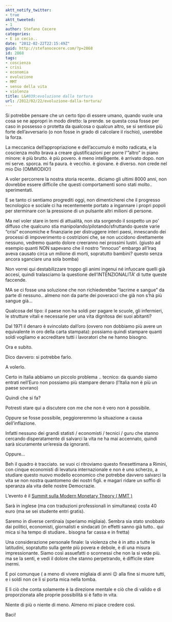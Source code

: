 ```yaml
---
aktt_notify_twitter:
- true
aktt_tweeted:
- 1
author: Stefano Cecere
categories:
- E io cecio..
date: "2012-02-22T22:15:49Z"
guid: http://stefanocecere.com/?p=2868
id: 2868
tags:
- coscienza
- crisi
- economia
- evoluzione
- MMT
- senso della vita
- violenza
title: L&#039;evoluzione dalla tortura
url: /2012/02/22/evoluzione-dalla-tortura/
---
```


Si potrebbe pensare che un certo tipo di essere umano, quando vuole una cosa se ne appropri in modo diretto: la prende. se questa cosa fosse per caso in possesso o protetta da qualcosa o qualcun altro, se si sentisse più forte dell&#8217;avversario (o non fosse in grado di calcolare il rischio), userebbe la forza.

La meccanica dell&#8217;appropriazione e dell&#8217;accumulo è molto radicata, e la coscienza molto brava a creare giustificazioni per porre l'&#8221;altro&#8221; in piano minore: è più brutto. è più povero. è meno intelligente. è arrivato dopo. non mi serve. sporca. mi fa paura. è vecchio. è giovane. è diverso. non crede nel mio Dio (OMMIODIO!)

A voler percorrere la nostra storia recente.. diciamo gli ultimi 8000 anni, non dovrebbe essere difficile che questi comportamenti sono stati molto.. sperimentati.

E se tanto ci sentiamo progrediti oggi, non dimenticherei che il progresso tecnologico e sociale ci ha recentemente portato a ingannare i propri popoli per sterminare con la pressione di un pulsante altri milioni di persone.

Ma nel voler stare in temi di attualità, non sta sorgendo il sospetto un po&#8217; diffuso che qualcuno stia manipolando/pilotando/sfruttando queste varie &#8220;crisi&#8221; economiche e finanziarie per distruggere interi paesi, innescando dei processi di impoverimento o costrizioni che, se non uccidono direttamente nessuno, vedremo quanto dolore creeranno nei prossimi lustri. (giusto ad esempio quanti NON sapevano che il nostro &#8220;innocuo&#8221; embargo all&#8217;Iraq aveva causato circa un milione di morti, sopratutto bambini? questo senza ancora sganciare una sola bomba)

Non vorrei qui destabilizzare troppo gli animi ingenui né infuocare quelli già accesi, quindi tralasciamo la questione dell&#8217;INTENZIONALITÀ&#8217; di tutte queste faccende.

MA se ci fosse una soluzione che non richiederebbe &#8220;lacrime e sangue&#8221; da parte di nessuno.. almeno non da parte dei poveracci che già non s&#8217;hà più sangue già&#8230;

Qualcosa del tipo: il paese non ha soldi per pagare le scuole, gli infermieri, le strutture vitali e necessarie per una vita dignitosa dei suoi abitanti?
  
Dal 1971 il denaro è svincolato dall&#8217;oro (ovvero non dobbiamo più avere un equivalente in oro della carta stampata): possiamo quindi stampare quanti soldi vogliamo e accreditare tutti i lavoratori che ne hanno bisogno.

Ora e subito.

Dico davvero: si potrebbe farlo.

A volerlo.

Certo in Italia abbiamo un piccolo problema .. tecnico: da quando siamo entrati nell&#8217;Euro non possiamo più stampare denaro (l&#8217;Italia non è più un paese sovrano)

Quindi che si fa?

Potresti stare qui a discutere con me che non è vero non è possibile.

Oppure se fosse possibile, peggioreremmo la situazione a causa dell&#8217;inflazione.

Infatti nessuno dei grandi statisti / economisti / tecnici / guru che stanno cercando disperatamente di salvarci la vita ne ha mai accennato, quindi sarà sicuramente un&#8217;eresia da ignoranti.

Oppure&#8230;

Beh il quadro è tracciato. se vuoi ci ritroviamo questo finesettimana a Rimini, con cinque economisti di levatura internazionale e non è uno scherzo, a studiare questo nuovo modello economico che potrebbe davvero salvarci la vita se non nostra quantomeno dei nostri figli. e magari ridare un soffio di speranza ala vita delle nostre Democrazie.

L&#8217;evento è il [Summit sulla Modern Monetary Theory ( MMT )](http://democraziammt.info/)

Sarà in inglese (ma con traduzioni professionali in simultanea) costa 40 euro (ma se sei studente entri gratis).
  
Saremo in diverse centinaia (speriamo migliaia). Sembra sia stato snobbato dai politici, economisti, giornalisti e sindacati (in effetti sanno già tutto.. qui mica si ha tempo di studiare.. bisogna far cassa e in fretta)

Una considerazione personale finale: la violenza che è in atto a tutte le latitudini, sopratutto sulla gente più povera e debole, è di una misura impressionante. Siamo così assuefatti o sconnessi che non la si vede più. ma se la senti, e vedi il dolore che stanno perpetrando, è difficile stare inermi.

E poi comunque ( a meno di vivere migliaia di anni 😉 alla fine si muore tutti, e i soldi non ce li si porta mica nella tomba.
  
E lì ciò che conta solamente è la direzione mentale e ciò che di valido e di proporzionata alle proprie possibilità si è fatto in vita.

Niente di più o niente di meno. Almeno mi piace credere così.

Baci!